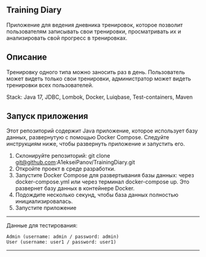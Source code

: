Training Diary 
-----------------------------
Приложение для ведения дневника тренировок, 
которое позволит пользователям записывать свои тренировки,
просматривать их и анализировать свой прогресс в тренировках.

## Описание
Тренировку одного типа можно заносить раз в день.
Пользователь может видеть только свои тренировки, 
администратор может видеть тренировки всех пользователей.

Stack: Java 17, JDBC, Lombok, Docker, Luiqbase, Test-containers, Maven

## Запуск приложения
Этот репозиторий содержит Java приложение, 
которое использует базу данных, развернутую с помощью Docker Compose.
Следуйте инструкциям ниже, чтобы развернуть приложение и запустить его.

1. Склонируйте репозиторий:
   git clone git@github.com:A1ekseiPanov/TrainingDiary.git
2. Откройте проект в среде разработки.
3. Запустите Docker Compose для развертывания базы данных:
   через docker-compose.yml или через терминал docker-compose up. 
   Это развернет базу данных в контейнере Docker.
4. Подождите несколько секунд, чтобы база данных полностью инициализировалась.
5. Запустите приложение

-----------------------------

Данные для тестирования:
```
Admin (username: admin / password: admin)
User (username: user1 / password: user1)
```
-----------------------------
